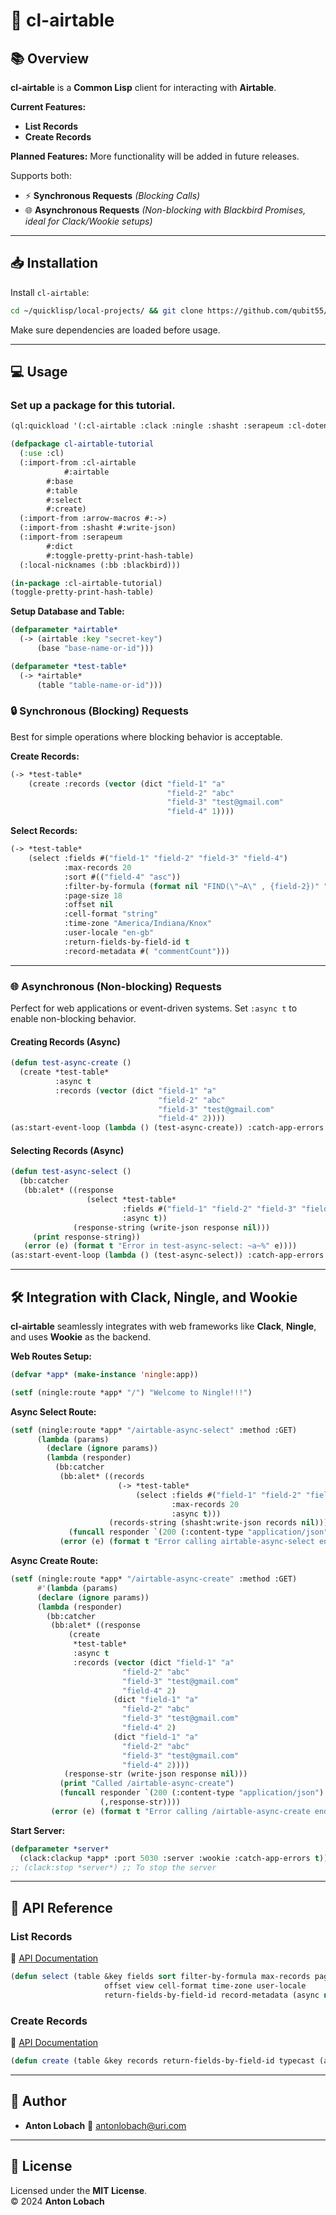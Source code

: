 # 🚀 **cl-airtable**

## 📚 **Overview**

**cl-airtable** is a **Common Lisp** client for interacting with **Airtable**.  

**Current Features:**  
- **List Records**  
- **Create Records**  

**Planned Features:** More functionality will be added in future releases.  

Supports both:  
- ⚡ **Synchronous Requests** *(Blocking Calls)*  
- 🌐 **Asynchronous Requests** *(Non-blocking with Blackbird Promises, ideal for Clack/Wookie setups)*  

---

## 📥 **Installation**

Install `cl-airtable`:

```sh
cd ~/quicklisp/local-projects/ && git clone https://github.com/qubit55/cl-airtable.git
```

Make sure dependencies are loaded before usage.

---

## 💻 **Usage**

### Set up a package for this tutorial.

```lisp
(ql:quickload '(:cl-airtable :clack :ningle :shasht :serapeum :cl-dotenv))

(defpackage cl-airtable-tutorial
  (:use :cl)
  (:import-from :cl-airtable
	        #:airtable
		#:base
		#:table
		#:select
		#:create)
  (:import-from :arrow-macros #:->)
  (:import-from :shasht #:write-json)
  (:import-from :serapeum
		#:dict
		#:toggle-pretty-print-hash-table)
  (:local-nicknames (:bb :blackbird)))

(in-package :cl-airtable-tutorial)
(toggle-pretty-print-hash-table)
```

**Setup Database and Table:**

```lisp
(defparameter *airtable*
  (-> (airtable :key "secret-key")
      (base "base-name-or-id")))

(defparameter *test-table*
  (-> *airtable*
      (table "table-name-or-id")))
```

### 🔒 **Synchronous (Blocking) Requests**

Best for simple operations where blocking behavior is acceptable.

**Create Records:**

```lisp
(-> *test-table*
    (create :records (vector (dict "field-1" "a"
                                   "field-2" "abc"
                                   "field-3" "test@gmail.com"
                                   "field-4" 1))))
```

**Select Records:**

```lisp
(-> *test-table*
    (select :fields #("field-1" "field-2" "field-3" "field-4")
            :max-records 20
            :sort #(("field-4" "asc"))
            :filter-by-formula (format nil "FIND(\"~A\" , {field-2})" "abc")
            :page-size 18
            :offset nil
            :cell-format "string"
            :time-zone "America/Indiana/Knox"
            :user-locale "en-gb"
            :return-fields-by-field-id t
            :record-metadata #( "commentCount")))
```

---

### 🌐 **Asynchronous (Non-blocking) Requests**

Perfect for web applications or event-driven systems. Set `:async t` to enable non-blocking behavior.

#### **Creating Records (Async)**

```lisp
(defun test-async-create ()
  (create *test-table*
          :async t
          :records (vector (dict "field-1" "a"
                                 "field-2" "abc"
                                 "field-3" "test@gmail.com"
                                 "field-4" 2))))
(as:start-event-loop (lambda () (test-async-create)) :catch-app-errors t)
```

#### **Selecting Records (Async)**

```lisp
(defun test-async-select ()
  (bb:catcher
   (bb:alet* ((response
                 (select *test-table*
                         :fields #("field-1" "field-2" "field-3" "field-4")
                         :async t))
              (response-string (write-json response nil)))
     (print response-string))
   (error (e) (format t "Error in test-async-select: ~a~%" e))))
(as:start-event-loop (lambda () (test-async-select)) :catch-app-errors t)
```

---

## 🛠️ **Integration with Clack, Ningle, and Wookie**

**cl-airtable** seamlessly integrates with web frameworks like **Clack**, **Ningle**, and uses **Wookie** as the backend.


**Web Routes Setup:**

```lisp
(defvar *app* (make-instance 'ningle:app))

(setf (ningle:route *app* "/") "Welcome to Ningle!!!")
```

**Async Select Route:**

```lisp
(setf (ningle:route *app* "/airtable-async-select" :method :GET)
      (lambda (params)
        (declare (ignore params))
        (lambda (responder)
          (bb:catcher
           (bb:alet* ((records
                        (-> *test-table*
                            (select :fields #("field-1" "field-2" "field-3" "field-4")
                                    :max-records 20
                                    :async t)))
                      (records-string (shasht:write-json records nil)))
             (funcall responder `(200 (:content-type "application/json") (,records-string))))
           (error (e) (format t "Error calling airtable-async-select endpoint: ~a~%" e))))))
```

**Async Create Route:**
```lisp
(setf (ningle:route *app* "/airtable-async-create" :method :GET)
      #'(lambda (params)
	  (declare (ignore params))
	  (lambda (responder)
	    (bb:catcher
	     (bb:alet* ((response
			 (create
			  *test-table*
			  :async t
			  :records (vector (dict "field-1" "a"
						 "field-2" "abc"
						 "field-3" "test@gmail.com"
						 "field-4" 2)
					   (dict "field-1" "a"
						 "field-2" "abc"
						 "field-3" "test@gmail.com"
						 "field-4" 2)
					   (dict "field-1" "a"
						 "field-2" "abc"
						 "field-3" "test@gmail.com"
						 "field-4" 2))))
			(response-str (write-json response nil)))
	       (print "Called /airtable-async-create")
	       (funcall responder `(200 (:content-type "application/json")
					(,response-str))))
	     (error (e) (format t "Error calling /airtable-async-create endpoint: ~a~%" e))))))
```

**Start Server:**

```lisp
(defparameter *server*
  (clack:clackup *app* :port 5030 :server :wookie :catch-app-errors t))
;; (clack:stop *server*) ;; To stop the server
```

---

## 📖 **API Reference**

### **List Records**
🔗 [API Documentation](https://airtable.com/developers/web/api/list-records)

```lisp
(defun select (table &key fields sort filter-by-formula max-records page-size
                     offset view cell-format time-zone user-locale
                     return-fields-by-field-id record-metadata (async nil)))
```

### **Create Records**
🔗 [API Documentation](https://airtable.com/developers/web/api/create-records)

```lisp
(defun create (table &key records return-fields-by-field-id typecast (async nil)))
```

---

## 👤 **Author**

- **Anton Lobach** 📧 [antonlobach@uri.com](mailto:antonlobach@uri.com)

---

## 📄 **License**

Licensed under the **MIT License**.  
©️ 2024 **Anton Lobach**
